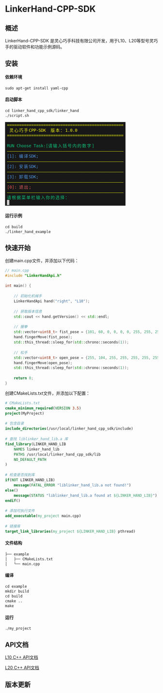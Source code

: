# LinkerHand-CPP-SDK

## 概述
LinkerHand-CPP-SDK 是灵心巧手科技有限公司开发，用于L10、L20等型号灵巧手的驱动软件和功能示例源码。

## 安装
#### 依赖环境
    sudo apt-get install yaml-cpp

#### 启动脚本
    cd linker_hand_cpp_sdk/linker_hand
    ./script.sh
    
![alt text](linker_hand/img/script.png)
#### 运行示例
    cd build
    ./linker_hand_example

## 快速开始

创建main.cpp文件，并添加以下代码：
```cpp
// main.cpp
#include "LinkerHandApi.h"

int main() {
    
    // 初始化机械手
    LinkerHandApi hand("right", "L10");

    // 获取版本信息
    std::cout << hand.getVersion() << std::endl;

    // 握拳
    std::vector<uint8_t> fist_pose = {101, 60, 0, 0, 0, 0, 255, 255, 255, 51};
    hand.fingerMove(fist_pose);
	std::this_thread::sleep_for(std::chrono::seconds(1));

    // 松手
    std::vector<uint8_t> open_pose = {255, 104, 255, 255, 255, 255, 255, 255, 255, 71};
    hand.fingerMove(open_pose);
	std::this_thread::sleep_for(std::chrono::seconds(1));
	
    return 0;
}
```
创建CMakeLists.txt文件，并添加以下配置：
```cmake
# CMakeLists.txt
cmake_minimum_required(VERSION 3.5)
project(MyProject)

# 包含目录
include_directories(/usr/local/linker_hand_cpp_sdk/include)

# 查找 liblinker_hand_lib.a 库
find_library(LINKER_HAND_LIB
    NAMES linker_hand_lib
    PATHS /usr/local/linker_hand_cpp_sdk/lib
    NO_DEFAULT_PATH
)

# 检查是否找到库
if(NOT LINKER_HAND_LIB)
    message(FATAL_ERROR "liblinker_hand_lib.a not found!")
else()
    message(STATUS "liblinker_hand_lib.a found at ${LINKER_HAND_LIB}")
endif()

# 添加可执行文件
add_executable(my_project main.cpp)

# 链接库
target_link_libraries(my_project ${LINKER_HAND_LIB} pthread)
```

#### 文件结构
```
├── example
│   ├── CMakeLists.txt
│   └── main.cpp
```
#### 编译
    cd example
    mkdir build
    cd build
    cmake ..
    make
#### 运行
    ./my_project



## API文档
[L10 C++ API文档](linker_hand/docs/API-Reference-L10.md)

[L20 C++ API文档](linker_hand/docs/API-Reference-L20.md)

## 版本更新

